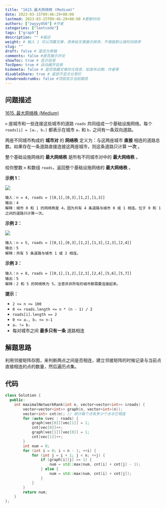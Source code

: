 ```yaml
---
title: "1615.最大网络秩 (Medium)"
date: 2023-03-15T09:46:29+08:00
lastmod: 2023-03-15T09:46:29+08:00 #更新时间
authors: ["zwyyy456"] #作者
categories: ["leetcode"]
tags: ["graph"]
description: "" #描述
weight: # 输入 1 可以顶置文章，用来给文章展示排序，不填就默认按时间排序
slug: ""
draft: false # 是否为草稿
comments: false #是否展示评论
showToc: true # 显示目录
TocOpen: true # 自动展开目录
hidemeta: false # 是否隐藏文章的元信息，如发布日期、作者等
disableShare: true # 底部不显示分享栏
showbreadcrumbs: false #顶部显示当前路径
---
```

## 问题描述
[1615. 最大网络秩 (Medium)](https://leetcode.cn/problems/maximal-network-rank/)

`n` 座城市和一些连接这些城市的道路 `roads` 共同组成一个基础设施网络。每个 `roads[i] = [aᵢ,
bᵢ]` 都表示在城市 `aᵢ` 和 `bᵢ` 之间有一条双向道路。

两座不同城市构成的 **城市对** 的 **网络秩** 定义为：与这两座城市 **直接**
相连的道路总数。如果存在一条道路直接连接这两座城市，则这条道路只计算 **一次** 。

整个基础设施网络的 **最大网络秩** 是所有不同城市对中的 **最大网络秩** 。

给你整数 `n` 和数组 `roads`，返回整个基础设施网络的 **最大网络秩** 。

**示例 1：**

**![](https://pic-upyun.zwyyy456.tech/smms/2023-12-26-065321.png)**

```
输入：n = 4, roads = [[0,1],[0,3],[1,2],[1,3]]
输出：4
解释：城市 0 和 1 的网络秩是 4，因为共有 4 条道路与城市 0 或 1 相连。位于 0 和 1
之间的道路只计算一次。

```

**示例 2：**

**![](https://pic-upyun.zwyyy456.tech/smms/2023-12-26-065323.png)**

```
输入：n = 5, roads = [[0,1],[0,3],[1,2],[1,3],[2,3],[2,4]]
输出：5
解释：共有 5 条道路与城市 1 或 2 相连。

```

**示例 3：**

```
输入：n = 8, roads = [[0,1],[1,2],[2,3],[2,4],[5,6],[5,7]]
输出：5
解释：2 和 5 的网络秩为 5，注意并非所有的城市都需要连接起来。

```

**提示：**

- `2 <= n <= 100`
- `0 <= roads.length <= n * (n - 1) / 2`
- `roads[i].length == 2`
- `0 <= aᵢ, bᵢ <= n-1`
- `aᵢ != bᵢ`
- 每对城市之间 **最多只有一条** 道路相连

## 解题思路
利用邻接矩阵存图，来判断两点之间是否相连，建立邻接矩阵的时候记录与当前点直接相连的点的数量，然后遍历点集。

## 代码
```cpp
class Solution {
  public:
    int maximalNetworkRank(int n, vector<vector<int>> &roads) {
        vector<vector<int>> graph(n, vector<int>(n));
        vector<int> cnt(n); // 统计每个点有多少个点与它相连
        for (auto &vec : roads) {
            graph[vec[0]][vec[1]] = 1;
            cnt[vec[0]]++;
            graph[vec[1]][vec[0]] = 1;
            cnt[vec[1]]++;
        }
        int num = 0;
        for (int i = 0; i < n - 1; ++i) {
            for (int j = i + 1; j < n; ++j) {
                if (graph[i][j] == 1) {
                    num = std::max(num, cnt[i] + cnt[j] - 1);
                } else {
                    num = std::max(num, cnt[i] + cnt[j]);
                }
            }
        }
        return num;
    }
};
```
